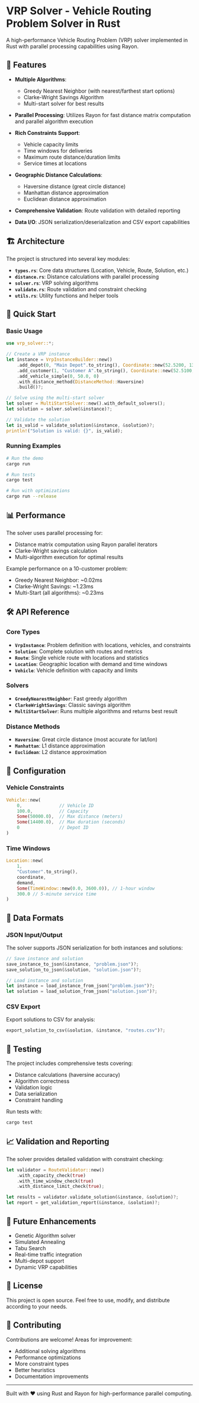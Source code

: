 # VRP Solver - Vehicle Routing Problem Solver in Rust

A high-performance Vehicle Routing Problem (VRP) solver implemented in Rust with parallel processing capabilities using Rayon.

## 🚀 Features

- **Multiple Algorithms**: 
  - Greedy Nearest Neighbor (with nearest/farthest start options)
  - Clarke-Wright Savings Algorithm
  - Multi-start solver for best results
  
- **Parallel Processing**: Utilizes Rayon for fast distance matrix computation and parallel algorithm execution

- **Rich Constraints Support**:
  - Vehicle capacity limits
  - Time windows for deliveries
  - Maximum route distance/duration limits
  - Service times at locations

- **Geographic Distance Calculations**:
  - Haversine distance (great circle distance)
  - Manhattan distance approximation
  - Euclidean distance approximation

- **Comprehensive Validation**: Route validation with detailed reporting

- **Data I/O**: JSON serialization/deserialization and CSV export capabilities

## 🏗️ Architecture

The project is structured into several key modules:

- **`types.rs`**: Core data structures (Location, Vehicle, Route, Solution, etc.)
- **`distance.rs`**: Distance calculations with parallel processing
- **`solver.rs`**: VRP solving algorithms
- **`validate.rs`**: Route validation and constraint checking
- **`utils.rs`**: Utility functions and helper tools

## 🚀 Quick Start

### Basic Usage

```rust
use vrp_solver::*;

// Create a VRP instance
let instance = VrpInstanceBuilder::new()
    .add_depot(0, "Main Depot".to_string(), Coordinate::new(52.5200, 13.4050))
    .add_customer(1, "Customer A".to_string(), Coordinate::new(52.5100, 13.3900), 15.0, None, 300.0)
    .add_vehicle_simple(0, 50.0, 0)
    .with_distance_method(DistanceMethod::Haversine)
    .build()?;

// Solve using the multi-start solver
let solver = MultiStartSolver::new().with_default_solvers();
let solution = solver.solve(&instance)?;

// Validate the solution
let is_valid = validate_solution(&instance, &solution)?;
println!("Solution is valid: {}", is_valid);
```

### Running Examples

```bash
# Run the demo
cargo run

# Run tests
cargo test

# Run with optimizations
cargo run --release
```

## 📊 Performance

The solver uses parallel processing for:
- Distance matrix computation using Rayon parallel iterators
- Clarke-Wright savings calculation
- Multi-algorithm execution for optimal results

Example performance on a 10-customer problem:
- Greedy Nearest Neighbor: ~0.02ms
- Clarke-Wright Savings: ~1.23ms
- Multi-Start (all algorithms): ~0.23ms

## 🛠️ API Reference

### Core Types

- **`VrpInstance`**: Problem definition with locations, vehicles, and constraints
- **`Solution`**: Complete solution with routes and metrics
- **`Route`**: Single vehicle route with locations and statistics
- **`Location`**: Geographic location with demand and time windows
- **`Vehicle`**: Vehicle definition with capacity and limits

### Solvers

- **`GreedyNearestNeighbor`**: Fast greedy algorithm
- **`ClarkeWrightSavings`**: Classic savings algorithm
- **`MultiStartSolver`**: Runs multiple algorithms and returns best result

### Distance Methods

- **`Haversine`**: Great circle distance (most accurate for lat/lon)
- **`Manhattan`**: L1 distance approximation
- **`Euclidean`**: L2 distance approximation

## 🔧 Configuration

### Vehicle Constraints

```rust
Vehicle::new(
    0,              // Vehicle ID
    100.0,          // Capacity
    Some(50000.0),  // Max distance (meters)
    Some(14400.0),  // Max duration (seconds)
    0               // Depot ID
)
```

### Time Windows

```rust
Location::new(
    1,
    "Customer".to_string(),
    coordinate,
    demand,
    Some(TimeWindow::new(0.0, 3600.0)), // 1-hour window
    300.0 // 5-minute service time
)
```

## 📁 Data Formats

### JSON Input/Output

The solver supports JSON serialization for both instances and solutions:

```rust
// Save instance and solution
save_instance_to_json(&instance, "problem.json")?;
save_solution_to_json(&solution, "solution.json")?;

// Load instance and solution
let instance = load_instance_from_json("problem.json")?;
let solution = load_solution_from_json("solution.json")?;
```

### CSV Export

Export solutions to CSV for analysis:

```rust
export_solution_to_csv(&solution, &instance, "routes.csv")?;
```

## 🧪 Testing

The project includes comprehensive tests covering:

- Distance calculations (haversine accuracy)
- Algorithm correctness
- Validation logic
- Data serialization
- Constraint handling

Run tests with:
```bash
cargo test
```

## 📈 Validation and Reporting

The solver provides detailed validation with constraint checking:

```rust
let validator = RouteValidator::new()
    .with_capacity_check(true)
    .with_time_window_check(true)
    .with_distance_limit_check(true);

let results = validator.validate_solution(&instance, &solution)?;
let report = get_validation_report(&instance, &solution)?;
```

## 🔮 Future Enhancements

- Genetic Algorithm solver
- Simulated Annealing
- Tabu Search
- Real-time traffic integration
- Multi-depot support
- Dynamic VRP capabilities

## 📜 License

This project is open source. Feel free to use, modify, and distribute according to your needs.

## 🤝 Contributing

Contributions are welcome! Areas for improvement:
- Additional solving algorithms
- Performance optimizations
- More constraint types
- Better heuristics
- Documentation improvements

---

Built with ❤️ using Rust and Rayon for high-performance parallel computing.
